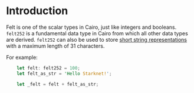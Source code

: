 # Introduction

Felt is one of the scalar types in Cairo, just like integers and booleans. `felt252` is a fundamental data type in Cairo from which all other data types are derived. `felt252` can also be used to store [short string representations](https://starknet-by-example.voyager.online/getting-started/basics/bytearrays-strings.html#short-strings) with a maximum length of 31 characters.

For example:

```rust
    let felt: felt252 = 100;
    let felt_as_str = 'Hello Starknet!';

    let _felt = felt + felt_as_str;
```
